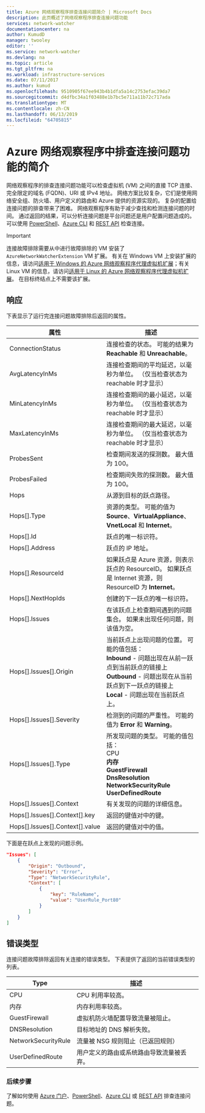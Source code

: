 ```yaml
---
title: Azure 网络观察程序排查连接问题简介 | Microsoft Docs
description: 此页概述了网络观察程序排查连接问题功能
services: network-watcher
documentationcenter: na
author: KumudD
manager: twooley
editor: ''
ms.service: network-watcher
ms.devlang: na
ms.topic: article
ms.tgt_pltfrm: na
ms.workload: infrastructure-services
ms.date: 07/11/2017
ms.author: kumud
ms.openlocfilehash: 9510905f67ee943b4b1dfa5a14c2753efac39da7
ms.sourcegitcommit: d4dfbc34a1f03488e1b7bc5e711a11b72c717ada
ms.translationtype: MT
ms.contentlocale: zh-CN
ms.lasthandoff: 06/13/2019
ms.locfileid: "64705815"
---
```

# <a name="introduction-to-connection-troubleshoot-in-azure-network-watcher"></a>Azure 网络观察程序中排查连接问题功能的简介

网络观察程序的排查连接问题功能可以检查虚拟机 (VM) 之间的直接 TCP 连接、完全限定的域名 (FQDN)、URI 或 IPv4 地址。 网络方案比较复杂，它们是使用网络安全组、防火墙、用户定义的路由和 Azure 提供的资源实现的。 复杂的配置给连接问题的排查带来了困难。 网络观察程序有助于减少查找和检测连接问题的时间。 通过返回的结果，可以分析连接问题是平台问题还是用户配置问题造成的。 可以使用 [PowerShell](network-watcher-connectivity-powershell.md)、[Azure CLI](network-watcher-connectivity-cli.md) 和 [REST API](network-watcher-connectivity-rest.md) 检查连接。

> [!IMPORTANT]
> 连接故障排除需要从中进行故障排除的 VM 安装了 `AzureNetworkWatcherExtension` VM 扩展。 有关在 Windows VM 上安装扩展的信息，请访问[适用于 Windows 的 Azure 网络观察程序代理虚拟机扩展](../virtual-machines/windows/extensions-nwa.md?toc=%2fazure%2fnetwork-watcher%2ftoc.json)；有关 Linux VM 的信息，请访问[适用于 Linux 的 Azure 网络观察程序代理虚拟机扩展](../virtual-machines/linux/extensions-nwa.md?toc=%2fazure%2fnetwork-watcher%2ftoc.json)。 在目标终结点上不需要该扩展。

## <a name="response"></a>响应

下表显示了运行完连接问题故障排除后返回的属性。

|属性  |描述  |
|---------|---------|
|ConnectionStatus     | 连接检查的状态。 可能的结果为 **Reachable** 和 **Unreachable**。        |
|AvgLatencyInMs     | 连接检查期间的平均延迟，以毫秒为单位。 （仅当检查状态为 reachable 时才显示）        |
|MinLatencyInMs     | 连接检查期间的最小延迟，以毫秒为单位。 （仅当检查状态为 reachable 时才显示）        |
|MaxLatencyInMs     | 连接检查期间的最大延迟，以毫秒为单位。 （仅当检查状态为 reachable 时才显示）        |
|ProbesSent     | 检查期间发送的探测数。 最大值为 100。        |
|ProbesFailed     | 检查期间失败的探测数。 最大值为 100。        |
|Hops     | 从源到目标的跃点路径。        |
|Hops[].Type     | 资源的类型。 可能的值为 **Source**、**VirtualAppliance**、**VnetLocal** 和 **Internet**。        |
|Hops[].Id | 跃点的唯一标识符。|
|Hops[].Address | 跃点的 IP 地址。|
|Hops[].ResourceId | 如果跃点是 Azure 资源，则表示跃点的 ResourceID。 如果跃点是 Internet 资源，则 ResourceID 为 **Internet**。 |
|Hops[].NextHopIds | 创建的下一跃点的唯一标识符。|
|Hops[].Issues | 在该跃点上检查期间遇到的问题集合。 如果未出现任何问题，则该值为空。|
|Hops[].Issues[].Origin | 当前跃点上出现问题的位置。 可能的值包括：<br/> **Inbound** - 问题出现在从前一跃点到当前跃点的链接上<br/>**Outbound** - 问题出现在从当前跃点到下一跃点的链接上<br/>**Local** - 问题出现在当前跃点上。|
|Hops[].Issues[].Severity | 检测到的问题的严重性。 可能的值为 **Error** 和 **Warning**。 |
|Hops[].Issues[].Type |所发现问题的类型。 可能的值包括： <br/>CPU <br/>**内存**<br/>**GuestFirewall**<br/>**DnsResolution**<br/>**NetworkSecurityRule**<br/>**UserDefinedRoute** |
|Hops[].Issues[].Context |有关发现的问题的详细信息。|
|Hops[].Issues[].Context[].key |返回的键值对中的键。|
|Hops[].Issues[].Context[].value |返回的键值对中的值。|

下面是在跃点上发现的问题示例。

```json
"Issues": [
    {
        "Origin": "Outbound",
        "Severity": "Error",
        "Type": "NetworkSecurityRule",
        "Context": [
            {
                "key": "RuleName",
                "value": "UserRule_Port80"
            }
        ]
    }
]
```
## <a name="fault-types"></a>错误类型

连接问题故障排除返回有关连接的错误类型。 下表提供了返回的当前错误类型的列表。

|Type  |描述  |
|---------|---------|
|CPU     | CPU 利用率较高。       |
|内存     | 内存利用率较高。       |
|GuestFirewall     | 虚拟机防火墙配置导致流量被阻止。        |
|DNSResolution     | 目标地址的 DNS 解析失败。        |
|NetworkSecurityRule    | 流量被 NSG 规则阻止（已返回规则）        |
|UserDefinedRoute|用户定义的路由或系统路由导致流量被丢弃。 |

### <a name="next-steps"></a>后续步骤

了解如何使用 [Azure 门户](network-watcher-connectivity-portal.md)、[PowerShell](network-watcher-connectivity-powershell.md)、[Azure CLI](network-watcher-connectivity-cli.md) 或 [REST API](network-watcher-connectivity-rest.md) 排查连接问题。